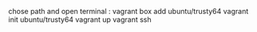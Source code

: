 chose path and open terminal : 
vagrant box add ubuntu/trusty64
vagrant init ubuntu/trusty64
vagrant up
vagrant ssh 